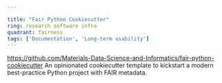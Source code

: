 ```yaml
---

title: "Fair Python Cookiecutter"
ring: research software infra
quadrant: fairness
tags: ['Documentation', 'Long-term usability']
---
```

https://github.com/Materials-Data-Science-and-Informatics/fair-python-cookiecutter
An opinionated cookiecutter template to kickstart a modern best-practice Python project with FAIR metadata.
